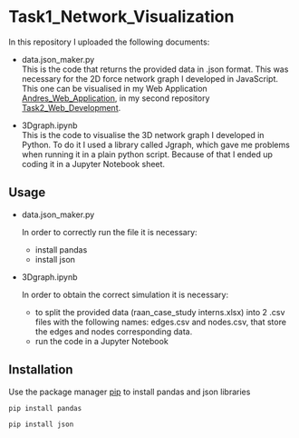 # Task1_Network_Visualization

In this repository I uploaded the following documents:
- data.json_maker.py <br />
This is the code that returns the provided data in .json format. This was necessary for the 2D force network graph I developed in JavaScript. This one can be visualised in my Web Application [Andres_Web_Application](https://andresagdt515.github.io/Task2_Web_Development/), in my second repository [Task2_Web_Development](https://github.com/andresagdt515/Task2_Web_Development).

- 3Dgraph.ipynb <br />
This is the code to visualise the 3D network graph I developed in Python. To do it I used a library called Jgraph, which gave me problems when running it in a plain python script. Because of that I ended up coding it in a Jupyter Notebook sheet.


## Usage

- data.json_maker.py <br />

    In order to correctly run the file it is necessary:
    - install pandas
    - install json

- 3Dgraph.ipynb <br />

    In order to obtain the correct simulation it is necessary:
    - to split the provided data (raan_case_study interns.xlsx) into 2 .csv files with the following names: edges.csv and nodes.csv, that store the edges and nodes corresponding data.
    - run the code in a Jupyter Notebook

## Installation

Use the package manager [pip](https://pip.pypa.io/en/stable/) to install pandas and json libraries

```bash
pip install pandas
```
```bash
pip install json
```